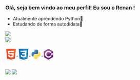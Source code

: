 ### Olá, seja bem vindo ao meu perfil! Eu sou o Renan !

- Atualmente aprendendo Python📖
- Estudando de forma autodidata🧠

<div>
	<a href="https://github.com/RenanLopesCruz">
	<img height="180em" src="https://github-readme-stats.vercel.app/api?username=RenanLopesCruz&show_icons=true&theme=jolly&include_all_commits=true&count_private=true">
	<br><img height="180em" src="https://github-readme-stats.vercel.app/api/top-langs/?username=RenanLopesCruz&layout=compact&langs_count=16&theme=jolly">
</div>

<div style="display: inline_block"><br>
  <img align="center" alt="Renan-HTML" height="35" width="35" src="https://raw.githubusercontent.com/devicons/devicon/master/icons/html5/html5-original.svg">
  <img align="center" alt="Renan-CSS" height="35" width="35" src="https://raw.githubusercontent.com/devicons/devicon/master/icons/css3/css3-original.svg">
  <img align="center" alt="Renan-Python" height="35" width="35" src="https://raw.githubusercontent.com/devicons/devicon/master/icons/python/python-original.svg">
  <img align="center" alt="Renan-Csharp" height="35" width="35" src="https://raw.githubusercontent.com/devicons/devicon/master/icons/csharp/csharp-original.svg">
</div>

##
	
<div>
  <a href="https://www.instagram.com/_.loopees._/" target="_blank"><img src="https://img.shields.io/badge/-Instagram-%23E4405F?style=for-the-badge&logo=instagram&logoColor=white" target="_blank"></a>
  <a href="https://www.linkedin.com/in/renan-lopes-400197225/" target="_blank"><img src="https://img.shields.io/badge/-LinkedIn-%230077B5?style=for-the-badge&logo=linkedin&logoColor=white" target="_blank"></a> 
</div>


 




